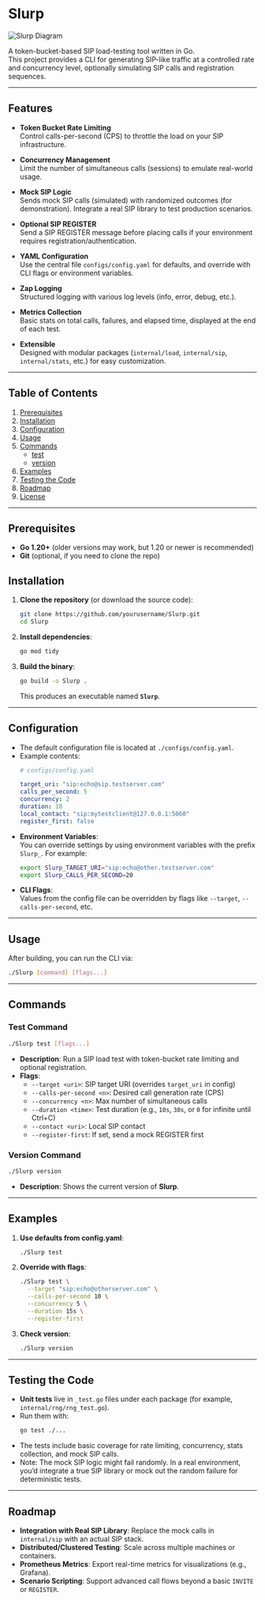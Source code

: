 # Slurp

![Slurp Diagram](Slurp.png)

A token-bucket-based SIP load-testing tool written in Go.  
This project provides a CLI for generating SIP-like traffic at a controlled rate and concurrency level, optionally simulating SIP calls and registration sequences.

---

## Features

- **Token Bucket Rate Limiting**  
  Control calls-per-second (CPS) to throttle the load on your SIP infrastructure.

- **Concurrency Management**  
  Limit the number of simultaneous calls (sessions) to emulate real-world usage.

- **Mock SIP Logic**  
  Sends mock SIP calls (simulated) with randomized outcomes (for demonstration). Integrate a real SIP library to test production scenarios.

- **Optional SIP REGISTER**  
  Send a SIP REGISTER message before placing calls if your environment requires registration/authentication.

- **YAML Configuration**  
  Use the central file `configs/config.yaml` for defaults, and override with CLI flags or environment variables.

- **Zap Logging**  
  Structured logging with various log levels (info, error, debug, etc.).

- **Metrics Collection**  
  Basic stats on total calls, failures, and elapsed time, displayed at the end of each test.

- **Extensible**  
  Designed with modular packages (`internal/load`, `internal/sip`, `internal/stats`, etc.) for easy customization.

---

## Table of Contents

1. [Prerequisites](#prerequisites)  
2. [Installation](#installation)  
3. [Configuration](#configuration)  
4. [Usage](#usage)  
5. [Commands](#commands)  
   - [test](#test-command)  
   - [version](#version-command)  
6. [Examples](#examples)  
7. [Testing the Code](#testing-the-code)  
8. [Roadmap](#roadmap)  
9. [License](#license)  

---

## Prerequisites

- **Go 1.20+** (older versions may work, but 1.20 or newer is recommended)
- **Git** (optional, if you need to clone the repo)

## Installation

1. **Clone the repository** (or download the source code):
   ```bash
   git clone https://github.com/yourusername/Slurp.git
   cd Slurp
   ```

2. **Install dependencies**:
   ```bash
   go mod tidy
   ```

3. **Build the binary**:
   ```bash
   go build -o Slurp .
   ```
   This produces an executable named **`Slurp`**.

---

## Configuration

- The default configuration file is located at `./configs/config.yaml`.  
- Example contents:
  ```yaml
  # configs/config.yaml

  target_uri: "sip:echo@sip.testserver.com"
  calls_per_second: 5
  concurrency: 2
  duration: 10
  local_contact: "sip:mytestclient@127.0.0.1:5060"
  register_first: false
  ```
- **Environment Variables**:  
  You can override settings by using environment variables with the prefix `Slurp_`. For example:
  ```bash
  export Slurp_TARGET_URI="sip:echo@other.testserver.com"
  export Slurp_CALLS_PER_SECOND=20
  ```
- **CLI Flags**:  
  Values from the config file can be overridden by flags like `--target`, `--calls-per-second`, etc.

---

## Usage

After building, you can run the CLI via:

```bash
./Slurp [command] [flags...]
```

---

## Commands

### Test Command

```bash
./Slurp test [flags...]
```

- **Description**: Run a SIP load test with token-bucket rate limiting and optional registration.  
- **Flags**:  
  - `--target <uri>`: SIP target URI (overrides `target_uri` in config)  
  - `--calls-per-second <n>`: Desired call generation rate (CPS)  
  - `--concurrency <n>`: Max number of simultaneous calls  
  - `--duration <time>`: Test duration (e.g., `10s`, `30s`, or `0` for infinite until Ctrl+C)  
  - `--contact <uri>`: Local SIP contact  
  - `--register-first`: If set, send a mock REGISTER first  

### Version Command

```bash
./Slurp version
```

- **Description**: Shows the current version of **Slurp**.

---

## Examples

1. **Use defaults from config.yaml**:
   ```bash
   ./Slurp test
   ```
2. **Override with flags**:
   ```bash
   ./Slurp test \
     --target "sip:echo@otherserver.com" \
     --calls-per-second 10 \
     --concurrency 5 \
     --duration 15s \
     --register-first
   ```
3. **Check version**:
   ```bash
   ./Slurp version
   ```

---

## Testing the Code

- **Unit tests** live in `_test.go` files under each package (for example, `internal/rng/rng_test.go`).  
- Run them with:
  ```bash
  go test ./...
  ```
- The tests include basic coverage for rate limiting, concurrency, stats collection, and mock SIP calls.  
- Note: The mock SIP logic might fail randomly. In a real environment, you’d integrate a true SIP library or mock out the random failure for deterministic tests.

---

## Roadmap

- **Integration with Real SIP Library**: Replace the mock calls in `internal/sip` with an actual SIP stack.  
- **Distributed/Clustered Testing**: Scale across multiple machines or containers.  
- **Prometheus Metrics**: Export real-time metrics for visualizations (e.g., Grafana).  
- **Scenario Scripting**: Support advanced call flows beyond a basic `INVITE` or `REGISTER`.
